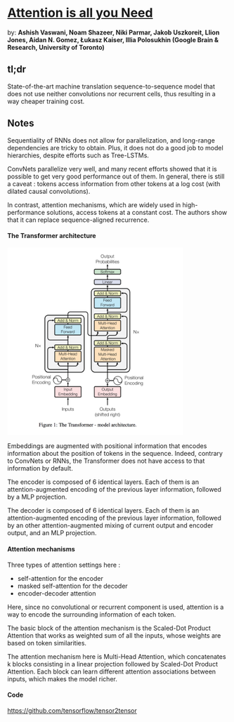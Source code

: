 # [Attention is all you Need](https://arxiv.org/pdf/1706.03762.pdf) 

by: **Ashish Vaswani, Noam Shazeer, Niki Parmar, Jakob Uszkoreit, Llion Jones, Aidan N. Gomez, Łukasz Kaiser, Illia Polosukhin (Google Brain & Research, University of Toronto)**

## tl;dr

State-of-the-art machine translation sequence-to-sequence model that does not use neither convolutions nor recurrent cells, thus resulting in a way cheaper training cost. 

## Notes

Sequentiality of RNNs does not allow for parallelization, and long-range dependencies are tricky to obtain. Plus, it does not do a good job to model hierarchies, despite efforts such as Tree-LSTMs.

ConvNets parallelize very well, and many recent efforts showed that it is possible to get very good performance out of them. In general, there is still a caveat : tokens access information from other tokens at a log cost (with dilated causal convolutions).

In contrast, attention mechanisms, which are widely used in high-performance solutions, access tokens at a constant cost. The authors show that it can replace sequence-aligned recurrence.

#### The Transformer architecture

<img src="../imgs/aiayn.png" alt="" width="400"/>

Embeddings are augmented with positional information that encodes information about the position of tokens in the sequence. Indeed, contrary to ConvNets or RNNs, the Transformer does not have access to that information by default.  

The encoder is composed of 6 identical layers. Each of them is an attention-augmented encoding of the previous layer information, followed by a MLP projection.

The decoder is composed of 6 identical layers. Each of them is an attention-augmented encoding of the previous layer information, followed by an other attention-augmented mixing of current output and encoder output, and an MLP projection.

#### Attention mechanisms

Three types of attention settings here :

* self-attention for the encoder
* masked self-attention for the decoder
* encoder-decoder attention

Here, since no convolutional or recurrent component is used, attention is a way to encode the surrounding information of each token.

The basic block of the attention mechanism is the Scaled-Dot Product Attention that works as weighted sum of all the inputs, whose weights are based on token similarities.

The attention mechanism here is Multi-Head Attention, which concatenates k blocks consisting in a linear projection followed by Scaled-Dot Product Attention. Each block can learn different attention associations between inputs, which makes the model richer. 

#### Code

https://github.com/tensorflow/tensor2tensor